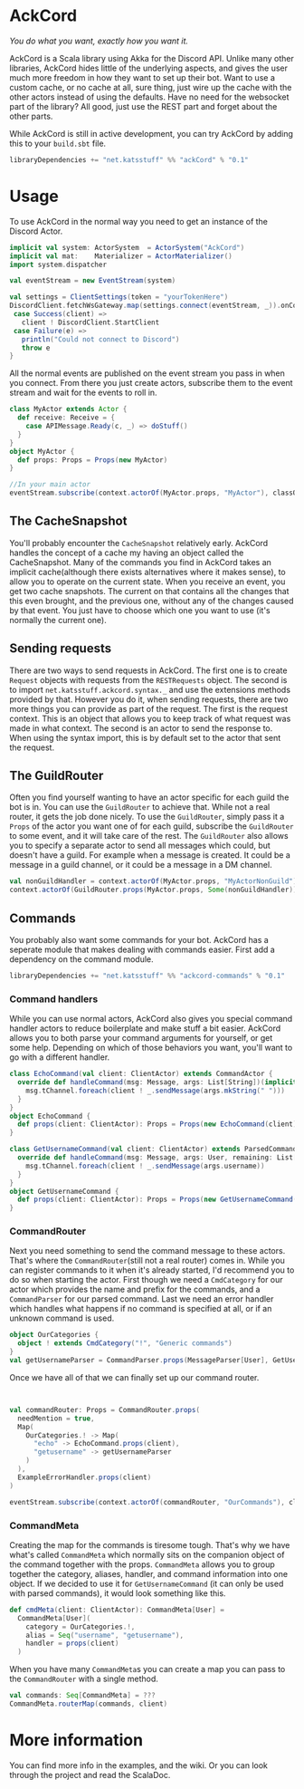 # AckCord
*You do what you want, exactly how you want it.*

AckCord is a Scala library using Akka for the Discord API. Unlike many other libraries, AckCord hides little of the underlying aspects, and gives the user much more freedom in how they want to set up their bot. Want to use a custom cache, or no cache at all, sure thing, just wire up the cache with the other actors instead of using the defaults. Have no need for the websocket part of the library? All good, just use the REST part and forget about the other parts.

While AckCord is still in active development, you can try AckCord by adding this to your `build.sbt` file.
```scala
libraryDependencies += "net.katsstuff" %% "ackCord" % "0.1"
```

# Usage

To use AckCord in the normal way you need to get an instance of the Discord Actor.
```scala
implicit val system: ActorSystem  = ActorSystem("AckCord")
implicit val mat:    Materializer = ActorMaterializer()
import system.dispatcher

val eventStream = new EventStream(system)

val settings = ClientSettings(token = "yourTokenHere")
DiscordClient.fetchWsGateway.map(settings.connect(eventStream, _)).onComplete {
 case Success(client) =>
   client ! DiscordClient.StartClient
 case Failure(e) =>
   println("Could not connect to Discord")
   throw e
}
```

All the normal events are published on the event stream you pass in when you connect. From there you just create actors, subscribe them to the event stream and wait for the events to roll in.
```scala
class MyActor extends Actor {
  def receive: Receive = {
    case APIMessage.Ready(c, _) => doStuff()
  }
}
object MyActor {
  def props: Props = Props(new MyActor)
}

//In your main actor
eventStream.subscribe(context.actorOf(MyActor.props, "MyActor"), classOf[APIMessage.Ready])
```

## The CacheSnapshot
You'll probably encounter the `CacheSnapshot` relatively early. AckCord handles the concept of a cache my having an object called the CacheSnapshot. Many of the commands you find in AckCord takes an implicit cache(although there exists alternatives where it makes sense), to allow you to operate on the current state. When you receive an event, you get two cache snapshots. The current on that contains all the changes that this even brought, and the previous one, without any of the changes caused by that event. You just have to choose which one you want to use (it's normally the current one).

## Sending requests
There are two ways to send requests in AckCord. The first one is to create `Request` objects with requests from the `RESTRequests` object. The second is to import `net.katsstuff.ackcord.syntax._` and use the extensions methods provided by that. However you do it, when sending requests, there are two more things you can provide as part of the request. The first is the request context. This is an object that allows you to keep track of what request was made in what context. The second is an actor to send the response to. When using the syntax import, this is by default set to the actor that sent the request.

## The GuildRouter
Often you find yourself wanting to have an actor specific for each guild the bot is in. You can use the `GuildRouter` to achieve that. While not a real router, it gets the job done nicely. To use the `GuildRouter`, simply pass it a `Props` of the actor you want one of for each guild, subscribe the `GuildRouter` to some event, and it will take care of the rest. The `GuildRouter` also allows you to specify a separate actor to send all messages which could, but doesn't have a guild. For example when a message is created. It could be a message in a guild channel, or it could be a message in a DM channel.
```scala
val nonGuildHandler = context.actorOf(MyActor.props, "MyActorNonGuild")
context.actorOf(GuildRouter.props(MyActor.props, Some(nonGuildHandler)), "MyActor")
```

## Commands
You probably also want some commands for your bot. AckCord has a seperate module that makes dealing with commands easier. First add a dependency on the command module.
```scala
libraryDependencies += "net.katsstuff" %% "ackcord-commands" % "0.1"
```

### Command handlers
While you can use normal actors, AckCord also gives you special command handler actors to reduce boilerplate and make stuff a bit easier. AckCord allows you to both parse your command arguments for yourself, or get some help. Depending on which of those behaviors you want, you'll want to go with a different handler.
```scala
class EchoCommand(val client: ClientActor) extends CommandActor {
  override def handleCommand(msg: Message, args: List[String])(implicit c: CacheSnapshot): Unit = {
    msg.tChannel.foreach(client ! _.sendMessage(args.mkString(" ")))
  }
}
object EchoCommand {
  def props(client: ClientActor): Props = Props(new EchoCommand(client))
}

class GetUsernameCommand(val client: ClientActor) extends ParsedCommandActor[User] {
  override def handleCommand(msg: Message, args: User, remaining: List[String])(implicit c: CacheSnapshot): Unit = {
    msg.tChannel.foreach(client ! _.sendMessage(args.username))
  }
}
object GetUsernameCommand {
  def props(client: ClientActor): Props = Props(new GetUsernameCommand(client))
}
```

### CommandRouter
Next you need something to send the command message to these actors. That's where the `CommandRouter`(still not a real router) comes in. While you can register commands to it when it's already started, I'd recommend you to do so when starting the actor. First though we need a `CmdCategory` for our actor which provides the name and prefix for the commands, and a `CommandParser` for our parsed command. Last we need an error handler which handles what happens if no command is specified at all, or if an unknown command is used.
```scala
object OurCategories {
  object ! extends CmdCategory("!", "Generic commands")
}
val getUsernameParser = CommandParser.props(MessageParser[User], GetUsernameCommand.props(client))
```

Once we have all of that we can finally set up our command router.
```scala


val commandRouter: Props = CommandRouter.props(
  needMention = true,
  Map(
    OurCategories.! -> Map(
      "echo" -> EchoCommand.props(client),
      "getusername" -> getUsernameParser
    )
  ),
  ExampleErrorHandler.props(client)
)

eventStream.subscribe(context.actorOf(commandRouter, "OurCommands"), classOf[APIMessage.MessageCreate])
```

### CommandMeta
Creating the map for the commands is tiresome tough. That's why we have what's called `CommandMeta` which normally sits on the companion object of the command together with the props. `CommandMeta` allows you to group together the category, aliases, handler, and command information into one object. If we decided to use it for `GetUsernameCommand` (it can only be used with parsed commands), it would look something like this.
```scala
def cmdMeta(client: ClientActor): CommandMeta[User] =
  CommandMeta[User](
    category = OurCategories.!,
    alias = Seq("username", "getusername"),
    handler = props(client)
  )
```

When you have many `CommandMeta`s you can create a map you can pass to the `CommandRouter` with a single method.
```scala
val commands: Seq[CommandMeta] = ???
CommandMeta.routerMap(commands, client)
```

# More information
You can find more info in the examples, and the wiki. Or you can look through the project and read the ScalaDoc.